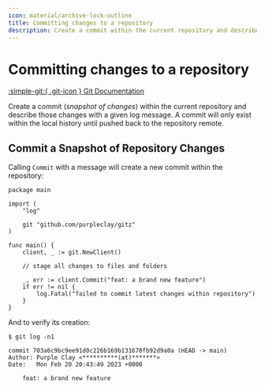 ```yaml
---
icon: material/archive-lock-outline
title: Committing changes to a repository
description: Create a commit within the current repository and describe those changes with a given log message
---
```


# Committing changes to a repository

[:simple-git:{ .git-icon } Git Documentation](https://git-scm.com/docs/git-commit)

Create a commit (_snapshot of changes_) within the current repository and describe those changes with a given log message. A commit will only exist within the local history until pushed back to the repository remote.

## Commit a Snapshot of Repository Changes

Calling `Commit` with a message will create a new commit within the repository:

```{ .go .select linenums="1" }
package main

import (
	"log"

	git "github.com/purpleclay/gitz"
)

func main() {
    client, _ := git.NewClient()

    // stage all changes to files and folders

    _, err := client.Commit("feat: a brand new feature")
    if err != nil {
        log.Fatal("failed to commit latest changes within repository")
    }
}
```

And to verify its creation:

```{ .text .no-select .no-copy }
$ git log -n1

commit 703a6c9bc9ee91d0c226b169b131670fb92d9a0a (HEAD -> main)
Author: Purple Clay <**********(at)*******>
Date:   Mon Feb 20 20:43:49 2023 +0000

    feat: a brand new feature
```
